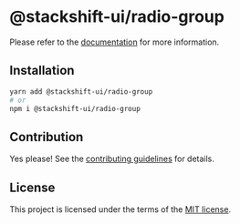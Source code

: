 # @stackshift-ui/radio-group



Please refer to the [documentation](https://stackshift-ui.webriq.com/docs/components/radio-group) for more information.

## Installation

```sh
yarn add @stackshift-ui/radio-group
# or
npm i @stackshift-ui/radio-group
```

## Contribution

Yes please! See the
[contributing guidelines](https://github.com/stackshift-ui/components/master/CONTRIBUTING.md)
for details.

## License

This project is licensed under the terms of the
[MIT license](https://github.com/stackshift-ui/components/master/LICENSE).
